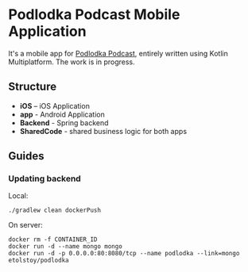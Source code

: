 # Podlodka Podcast Mobile Application

It's a mobile app for [Podlodka Podcast](podlodka.io), entirely written using Kotlin Multiplatform. The work is in progress.

## Structure
- **iOS** – iOS Application
- **app** - Android Application
- **Backend** - Spring backend
- **SharedCode** - shared business logic for both apps

## Guides
### Updating backend
Local:
```
./gradlew clean dockerPush
```

On server:
```
docker rm -f CONTAINER_ID
docker run -d --name mongo mongo
docker run -d -p 0.0.0.0:80:8080/tcp --name podlodka --link=mongo etolstoy/podlodka 
```
